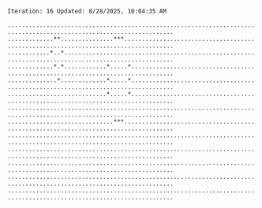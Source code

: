 `Iteration: 16 Updated: 8/28/2025, 10:04:35 AM`
<!-- GOL_START -->
`.....................................................................................................................`</br>
`.............**...............***....................................................................................`</br>
`............*..*.....................................................................................................`</br>
`.............*.*............*.....*..................................................................................`</br>
`..............*.............*.....*..................................................................................`</br>
`............................*.....*..................................................................................`</br>
`.....................................................................................................................`</br>
`..............................***....................................................................................`</br>
`.....................................................................................................................`</br>
`.....................................................................................................................`</br>
`.....................................................................................................................`</br>
`.....................................................................................................................`</br>
`.....................................................................................................................`</br>
<!-- GOL_END -->
